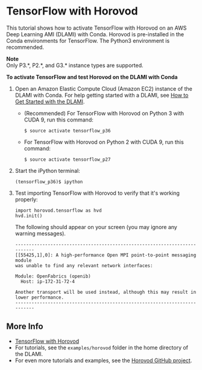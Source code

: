 # TensorFlow with Horovod<a name="activate-horovod"></a>

This tutorial shows how to activate TensorFlow with Horovod on an AWS Deep Learning AMI \(DLAMI\) with Conda\. Horovod is pre\-installed in the Conda environments for TensorFlow\. The Python3 environment is recommended\. 

**Note**  
Only P3\.\*, P2\.\*, and G3\.\* instance types are supported\.

**To activate TensorFlow and test Horovod on the DLAMI with Conda**

1. Open an Amazon Elastic Compute Cloud \(Amazon EC2\) instance of the DLAMI with Conda\. For help getting started with a DLAMI, see [How to Get Started with the DLAMI](gs.md#getting-started)\.
   + \(Recommended\) For TensorFlow with Horovod on Python 3 with CUDA 9, run this command:

     ```
     $ source activate tensorflow_p36
     ```
   + For TensorFlow with Horovod on Python 2 with CUDA 9, run this command:

     ```
     $ source activate tensorflow_p27
     ```

1. Start the iPython terminal:

   ```
   (tensorflow_p36)$ ipython
   ```

1. Test importing TensorFlow with Horovod to verify that it's working properly:

   ```
   import horovod.tensorflow as hvd
   hvd.init()
   ```

   The following should appear on your screen \(you may ignore any warning messages\)\.

   ```
   --------------------------------------------------------------------------
   [[55425,1],0]: A high-performance Open MPI point-to-point messaging module
   was unable to find any relevant network interfaces:
   
   Module: OpenFabrics (openib)
     Host: ip-172-31-72-4
   
   Another transport will be used instead, although this may result in
   lower performance.
   --------------------------------------------------------------------------
   ```

## More Info<a name="activate-horovod-project"></a>
+ [TensorFlow with Horovod](tutorial-horovod-tensorflow.md)
+ For tutorials, see the `examples/horovod` folder in the home directory of the DLAMI\. 
+ For even more tutorials and examples, see the [Horovod GitHub project](https://github.com/uber/horovod)\.